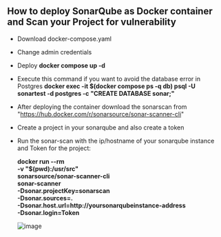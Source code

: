 ## How to deploy SonarQube as Docker container and Scan your Project for vulnerability
- Download docker-compose.yaml
- Change admin credentials
- Deploy **docker compose up -d**
- Execute this command if you want to avoid the database error in Postgres
  **docker exec -it $(docker compose ps -q db) psql -U sonartest -d postgres -c "CREATE DATABASE sonar;"**

- After deploying the container download the sonarscan from "https://hub.docker.com/r/sonarsource/sonar-scanner-cli"
- Create a project in your sonarqube and also create a token
- Run the sonar-scan with the ip/hostname of your sonarqube instance and Token for the project:

  **docker run --rm \
  -v "$(pwd):/usr/src" \
  sonarsource/sonar-scanner-cli \
  sonar-scanner \
    -Dsonar.projectKey=sonarscan \
    -Dsonar.sources=. \
    -Dsonar.host.url=http://yoursonarqubeinstance-address \
    -Dsonar.login=Token**

  ![image](https://github.com/wskabir123/sonarqube/assets/59097785/6702e69c-9d63-4766-9f44-aa6e21412a67)

